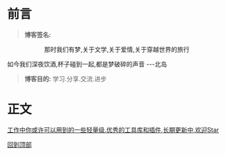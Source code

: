 # 前言
> **博客签名:**
<p style="text-align:center">那时我们有梦,关于文学,关于爱情,关于穿越世界的旅行</p>
<p>如今我们深夜饮酒,杯子碰到一起,都是梦破碎的声音  ---北岛</p>

> **博客目的:** 学习.分享.交流.进步
# 正文
[工作中你或许可以用到的一些轻量级.优秀的工具库和插件,长期更新中,欢迎Star]( https://github.com/yshunda/blog/issues/1)	

[回到顶部](#readme)